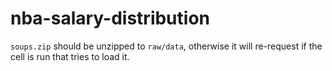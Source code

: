 # nba-salary-distribution

`soups.zip` should be unzipped to `raw/data`, otherwise it will re-request if the cell is run that tries to load it.